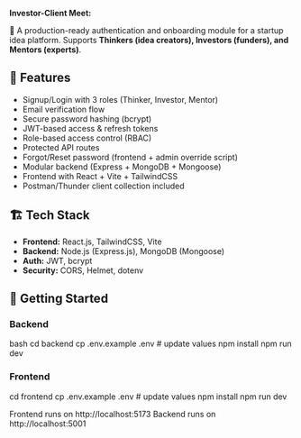 **Investor-Client Meet:**

🚀 A production-ready authentication and onboarding module for a startup idea platform.
Supports **Thinkers (idea creators), Investors (funders), and Mentors (experts)**.

## 🔐 Features
- Signup/Login with 3 roles (Thinker, Investor, Mentor)
- Email verification flow
- Secure password hashing (bcrypt)
- JWT-based access & refresh tokens
- Role-based access control (RBAC)
- Protected API routes
- Forgot/Reset password (frontend + admin override script)
- Modular backend (Express + MongoDB + Mongoose)
- Frontend with React + Vite + TailwindCSS
- Postman/Thunder client collection included

## 🏗️ Tech Stack
- **Frontend:** React.js, TailwindCSS, Vite
- **Backend:** Node.js (Express.js), MongoDB (Mongoose)
- **Auth:** JWT, bcrypt
- **Security:** CORS, Helmet, dotenv

## 🚀 Getting Started

### Backend

bash
cd backend
cp .env.example .env   # update values
npm install
npm run dev


### Frontend

cd frontend
cp .env.example .env   # update values
npm install
npm run dev


Frontend runs on http://localhost:5173
Backend runs on http://localhost:5001
